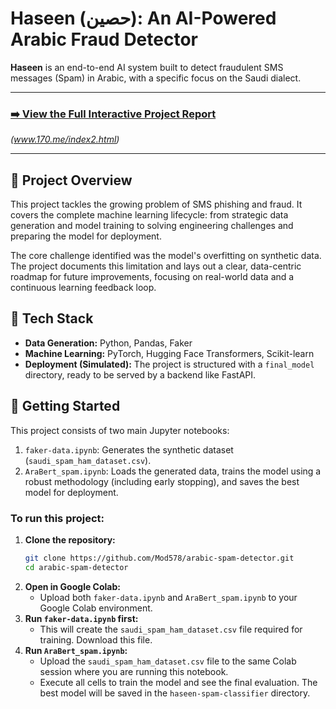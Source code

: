 # Haseen (حصين): An AI-Powered Arabic Fraud Detector

**Haseen** is an end-to-end AI system built to detect fraudulent SMS messages (Spam) in Arabic, with a specific focus on the Saudi dialect.

---

### **[➡️ View the Full Interactive Project Report](https://mod578.github.io/arabic-spam-detector/)**

*(www.170.me/index2.html)*

---

## 📖 Project Overview

This project tackles the growing problem of SMS phishing and fraud. It covers the complete machine learning lifecycle: from strategic data generation and model training to solving engineering challenges and preparing the model for deployment.

The core challenge identified was the model's overfitting on synthetic data. The project documents this limitation and lays out a clear, data-centric roadmap for future improvements, focusing on real-world data and a continuous learning feedback loop.

## 🚀 Tech Stack

*   **Data Generation:** Python, Pandas, Faker
*   **Machine Learning:** PyTorch, Hugging Face Transformers, Scikit-learn
*   **Deployment (Simulated):** The project is structured with a `final_model` directory, ready to be served by a backend like FastAPI.

## 🏁 Getting Started

This project consists of two main Jupyter notebooks:

1.  `faker-data.ipynb`: Generates the synthetic dataset (`saudi_spam_ham_dataset.csv`).
2.  `AraBert_spam.ipynb`: Loads the generated data, trains the model using a robust methodology (including early stopping), and saves the best model for deployment.

### To run this project:
1.  **Clone the repository:**
    ```sh
    git clone https://github.com/Mod578/arabic-spam-detector.git
    cd arabic-spam-detector
    ```
2.  **Open in Google Colab:**
    *   Upload both `faker-data.ipynb` and `AraBert_spam.ipynb` to your Google Colab environment.
3.  **Run `faker-data.ipynb` first:**
    *   This will create the `saudi_spam_ham_dataset.csv` file required for training. Download this file.
4.  **Run `AraBert_spam.ipynb`:**
    *   Upload the `saudi_spam_ham_dataset.csv` file to the same Colab session where you are running this notebook.
    *   Execute all cells to train the model and see the final evaluation. The best model will be saved in the `haseen-spam-classifier` directory.
